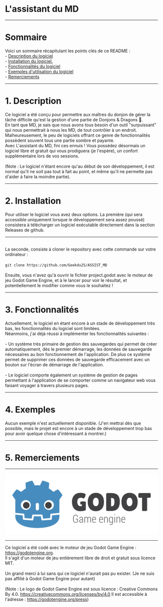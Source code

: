 <h1>L'assistant du MD</h1>
<hr />
<h1>Sommaire</h1>
Voici un sommaire récapitulant les points clés de ce README :
<br />
- <a href="#description">Description du logiciel</a>
<br />
- <a href="#installation">Installation du logiciel.</a>
<br />
- <a href="#fonctions">Fonctionnalités du logiciel</a>
<br />
- <a href="#exemples">Exemples d'utilisation du logiciel</a>
<br />
- <a href="#credits">Remerciements</a>
<br />
<hr />
<a name="description"></a>
<h1>1. Description</h1>
Ce logiciel a été conçu pour permettre aux maîtres du donjon de gérer la tâche difficile qu'est la gestion d'une partie de Donjons &amp; Dragons 🐲.
<br />
En tant que MD, je sais que nous avons tous besoin d'un outil "surpuissant" qui nous permettrait à nous les MD, de tout contrôler à un endroit.
<br />
Malheureusement, le peu de logiciels offrant ce genre de fonctionnalités possèdent souvent tous une partie sombre et payante.
<br />
Avec L'assistant du MD, fini ces ennuis ! Vous possédez désormais un logiciel libre et gratuit qui vous prodiguera (je l'espère), un confort supplémentaire lors de vos sessions.
<br />
<br />
(Note : Le logiciel n'étant encore qu'au début de son développement, il est normal qu'il ne soit pas tout à fait au point, et même qu'il ne permette pas d'aider à faire la moindre partie).
<hr />
<a name="installation"></a>
<h1>2. Installation</h1>
Pour utiliser le logiciel vous avez deux options.
La première (qui sera accessible uniquement lorsque le développement sera assez poussé) consistera à télécharger un logiciel exécutable directement dans la section Releases de github.
<br />
<hr />
<br />
La seconde, consiste à cloner le repository avec cette commande sur votre ordinateur : 
<br />
<br />
<code>git clone https://github.com/Geekdu25/ASSIST_MD</code>
<br />
<br />
Ensuite, vous n'avez qu'à ouvrir le fichier project.godot avec le moteur de jeu Godot Game Engine, et à le lancer pour voir le résultat, et potentiellement le modifier comme vous le souhaitez !
<hr />
<a name="fonctions"></a>
<h1>3. Fonctionnalités</h1>
Actuellement, le logiciel en étant encore à un stade de développement très bas, les fonctionnalités du logiciel sont limitées.
<br />
Néanmoins, j'ai déjà réussi à implémenter les fonctionnalités suivantes : 
<br />
<br />
 - Un système très primaire de gestion des sauvegardes qui permet de créer automatiquement, dès le premier démarrage, les données de sauvegarde nécessaires au bon fonctionnement de l'application.
 De plus ce système permet de supprimer ces données de sauvegarde efficacement avec un bouton sur l'écran de démarrage de l'application.
<br />
<br />
 - Le logiciel comporte également un système de gestion de pages permettant à l'application de se comporter comme un navigateur web vous faisant voyager à travers plusieurs pages.
<hr />
<a name="exemples"></a>
<h1>4. Exemples</h1>
Aucun exemple n'est actuellement disponible.
(J'en mettrai dès que possible, mais le projet est encore à un stade de développement trop bas pour avoir quelque chose d'intéressant à montrer.)
<hr />
<a name="credits"></a>
<h1>5. Remerciements</h1>
<hr />
<img src="docs/readme/logo_godot.png"/>
<hr />
Ce logiciel a été codé avec le moteur de jeu Godot Game Engine : <a href="https://godotengine.org/">https://godotengine.org</a>.
<br />
Il s'agit d'un moteur de jeu entièrement libre de droit et gratuit sous licence MIT.
<br />
<br />
Un grand merci à lui sans qui ce logiciel n'aurait pas pu exister. (Je ne suis pas affilié à Godot Game Engine pour autant)
<br />
<br />
(Note : Le logo de Godot Game Engine est sous licence : Creative Commons By 4.0. <a href="https://creativecommons.org/licenses/by/4.0">https://creativecommons.org/licenses/by/4.0</a>
Il est accessible à l'adresse : <a href="https://godotengine.org/press/">https://godotengine.org/press</a>)
